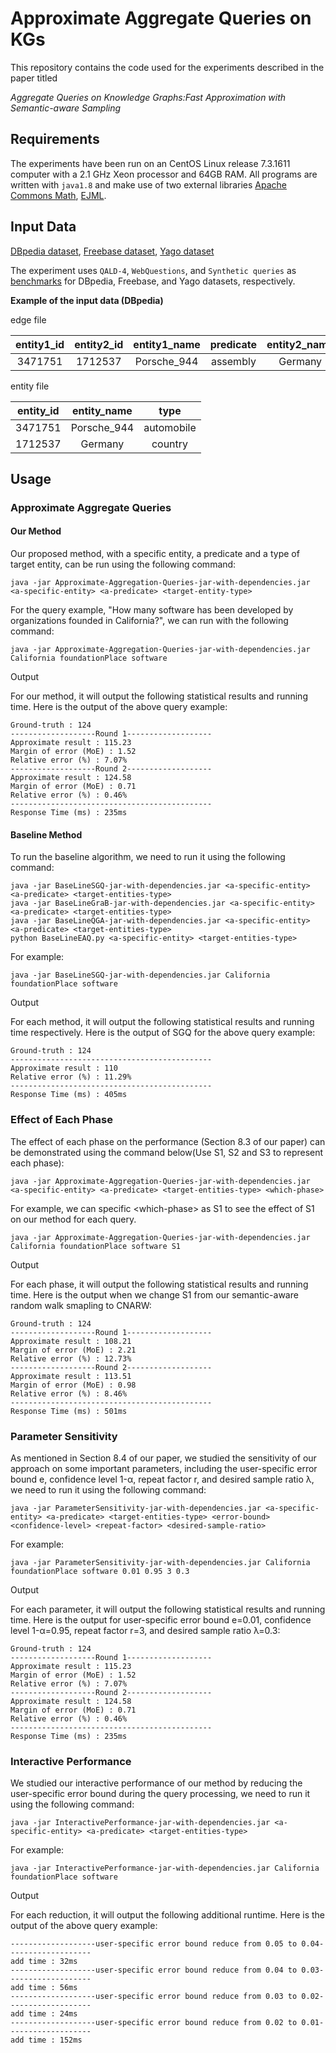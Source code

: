 # Approximate Aggregate Queries on KGs

This repository contains the code used for the experiments described in the paper titled

_Aggregate Queries on Knowledge Graphs:Fast Approximation with Semantic-aware Sampling_

## Requirements

The experiments have been run on an CentOS Linux release 7.3.1611 computer with a 2.1 GHz Xeon processor and 64GB RAM. All programs are written with `java1.8` and make use of two external libraries [Apache Commons Math](http://commons.apache.org/proper/commons-math/download_math.cgi), [EJML](http://ejml.org/wiki/index.php?title=Main_Page).

## Input Data

[DBpedia dataset](https://drive.google.com/drive/folders/1fQEbz7tmcbe8R3sTO_LwJ9LVBDtqlyph?usp=sharing), [Freebase dataset](https://drive.google.com/drive/folders/1wZSbxF_x2DSJWiMf5sW9WnJ1NW_RR3IG?usp=sharing), [Yago dataset](https://drive.google.com/drive/folders/1wZSbxF_x2DSJWiMf5sW9WnJ1NW_RR3IG?usp=sharing)

The experiment uses `QALD-4`, `WebQuestions`, and `Synthetic queries` as [benchmarks](https://drive.google.com/drive/folders/19T1Th9G4HcffIhAbaCHqOJPxeWElOy51?usp=sharing) for DBpedia, Freebase, and Yago datasets, respectively.

**Example of the input data (DBpedia)**

edge file

| entity1_id | entity2_id | entity1_name | predicate | entity2_name |
| :--------: | :--------: | :----------: | :-------: | :----------: |
|  3471751   |  1712537   | Porsche_944  | assembly  |   Germany    |

entity file

| entity_id | entity_name |    type    |
| :-------: | :---------: | :--------: |
|  3471751  | Porsche_944 | automobile |
|  1712537  |   Germany   |  country   |

## Usage

### Approximate Aggregate Queries

#### Our Method

Our proposed method, with a specific entity, a predicate and a type of target entity, can be run using the following command:

```
java -jar Approximate-Aggregation-Queries-jar-with-dependencies.jar <a-specific-entity> <a-predicate> <target-entity-type>
```

For the query example, "How many software has been developed by organizations founded in California?", we can run with the following command:

```
java -jar Approximate-Aggregation-Queries-jar-with-dependencies.jar California foundationPlace software
```

Output

For our method, it will output the following statistical results and running time. Here is the output of the above query example:

```
Ground-truth : 124
-------------------Round 1-------------------
Approximate result : 115.23
Margin of error (MoE) : 1.52
Relative error (%) : 7.07%
-------------------Round 2-------------------
Approximate result : 124.58
Margin of error (MoE) : 0.71
Relative error (%) : 0.46%
---------------------------------------------
Response Time (ms) : 235ms
```

#### Baseline Method

To run the baseline algorithm, we need to run it using the following command:

```
java -jar BaseLineSGQ-jar-with-dependencies.jar <a-specific-entity> <a-predicate> <target-entities-type>
java -jar BaseLineGraB-jar-with-dependencies.jar <a-specific-entity> <a-predicate> <target-entities-type>
java -jar BaseLineQGA-jar-with-dependencies.jar <a-specific-entity> <a-predicate> <target-entities-type>
python BaseLineEAQ.py <a-specific-entity> <target-entities-type>
```

For example:

```
java -jar BaseLineSGQ-jar-with-dependencies.jar California foundationPlace software
```

Output

For each method, it will output the following statistical results and running time respectively. Here is the output of SGQ for the above query example:

```
Ground-truth : 124
---------------------------------------------
Approximate result : 110
Relative error (%) : 11.29%
---------------------------------------------
Response Time (ms) : 405ms
```

### Effect of Each Phase

The effect of each phase on the performance (Section 8.3 of our paper) can be demonstrated using the command below(Use S1, S2 and S3 to represent each phase):

```
java -jar Approximate-Aggregation-Queries-jar-with-dependencies.jar <a-specific-entity> <a-predicate> <target-entities-type> <which-phase>
```

For example, we can specific \<which-phase\> as S1 to see the effect of S1 on our method for each query.

```
java -jar Approximate-Aggregation-Queries-jar-with-dependencies.jar California foundationPlace software S1
```

Output

For each phase, it will output the following statistical results and running time. Here is the output when we change S1 from our semantic-aware random walk smapling to CNARW:

```
Ground-truth : 124
-------------------Round 1-------------------
Approximate result : 108.21
Margin of error (MoE) : 2.21
Relative error (%) : 12.73%
-------------------Round 2-------------------
Approximate result : 113.51
Margin of error (MoE) : 0.98
Relative error (%) : 8.46%
---------------------------------------------
Response Time (ms) : 501ms
```

### Parameter Sensitivity

As mentioned in Section 8.4 of our paper, we studied the sensitivity of our approach on some important parameters, including the user-specific error bound e, confidence level 1-α, repeat factor r, and desired sample ratio λ, we need to run it using the following command:

```
java -jar ParameterSensitivity-jar-with-dependencies.jar <a-specific-entity> <a-predicate> <target-entities-type> <error-bound> <confidence-level> <repeat-factor> <desired-sample-ratio>
```

For example:

```
java -jar ParameterSensitivity-jar-with-dependencies.jar California foundationPlace software 0.01 0.95 3 0.3
```

Output

For each parameter, it will output the following statistical results and running time. Here is the output for user-specific error bound e=0.01, confidence level 1-α=0.95, repeat factor r=3, and desired sample ratio λ=0.3:

```
Ground-truth : 124
-------------------Round 1-------------------
Approximate result : 115.23
Margin of error (MoE) : 1.52
Relative error (%) : 7.07%
-------------------Round 2-------------------
Approximate result : 124.58
Margin of error (MoE) : 0.71
Relative error (%) : 0.46%
---------------------------------------------
Response Time (ms) : 235ms
```

### Interactive Performance

We studied our interactive performance of our method by reducing the user-specific error bound during the query processing, we need to run it using the following command:

```
java -jar InteractivePerformance-jar-with-dependencies.jar <a-specific-entity> <a-predicate> <target-entities-type>
```

For example:

```
java -jar InteractivePerformance-jar-with-dependencies.jar California foundationPlace software
```

Output

For each reduction, it will output the following additional runtime. Here is the output of the above query example:

```
-------------------user-specific error bound reduce from 0.05 to 0.04-------------------
add time : 32ms
-------------------user-specific error bound reduce from 0.04 to 0.03-------------------
add time : 56ms
-------------------user-specific error bound reduce from 0.03 to 0.02-------------------
add time : 24ms
-------------------user-specific error bound reduce from 0.02 to 0.01-------------------
add time : 152ms
```

